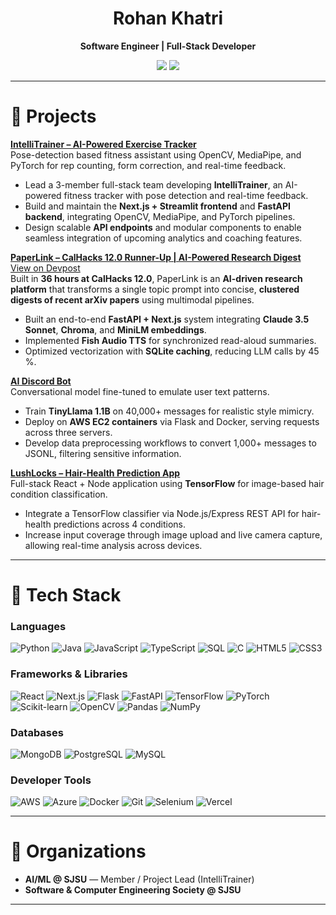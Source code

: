 <h1 align="center">Rohan Khatri</h1>
<p align="center">
  <b>Software Engineer | Full-Stack Developer</b><br>
</p>

<p align="center">
  <img src="https://img.shields.io/badge/B.S.%20Computer%20Science-San%20Jose%20State%20University-blue?style=for-the-badge&logo=google-scholar&logoColor=white">
  <img src="https://img.shields.io/badge/GPA-3.92%2F4.0-success?style=for-the-badge&logo=google-scholar&logoColor=white">
</p>

---

# 🧠 Projects  

[**IntelliTrainer – AI-Powered Exercise Tracker**](https://github.com/ai-ml-club-sjsu/project-fa25-intellitrainer)  
Pose-detection based fitness assistant using OpenCV, MediaPipe, and PyTorch for rep counting, form correction, and real-time feedback.  
- Lead a 3-member full-stack team developing **IntelliTrainer**, an AI-powered fitness tracker with pose detection and real-time feedback.  
- Build and maintain the **Next.js + Streamlit frontend** and **FastAPI backend**, integrating OpenCV, MediaPipe, and PyTorch pipelines.  
- Design scalable **API endpoints** and modular components to enable seamless integration of upcoming analytics and coaching features.  

[**PaperLink – CalHacks 12.0 Runner-Up | AI-Powered Research Digest**](https://github.com/SShahparnia/paperlink)  
[View on Devpost](https://devpost.com/software/kensa?ref_content=user-portfolio&ref_feature=in_progress)  
Built in **36 hours at CalHacks 12.0**, PaperLink is an **AI-driven research platform** that transforms a single topic prompt into concise, **clustered digests of recent arXiv papers** using multimodal pipelines.  
- Built an end-to-end **FastAPI + Next.js** system integrating **Claude 3.5 Sonnet**, **Chroma**, and **MiniLM embeddings**.  
- Implemented **Fish Audio TTS** for synchronized read-aloud summaries.  
- Optimized vectorization with **SQLite caching**, reducing LLM calls by 45 %.  

[**AI Discord Bot**](https://github.com/rohankhatri7/ai-discord-bot)  
Conversational model fine-tuned to emulate user text patterns.  
- Train **TinyLlama 1.1B** on 40,000+ messages for realistic style mimicry.  
- Deploy on **AWS EC2 containers** via Flask and Docker, serving requests across three servers.  
- Develop data preprocessing workflows to convert 1,000+ messages to JSONL, filtering sensitive information.  

[**LushLocks – Hair-Health Prediction App**](https://github.com/rohankhatri7/lushlocks)  
Full-stack React + Node application using **TensorFlow** for image-based hair condition classification.  
- Integrate a TensorFlow classifier via Node.js/Express REST API for hair-health predictions across 4 conditions.  
- Increase input coverage through image upload and live camera capture, allowing real-time analysis across devices.  

---

# 🚀 Tech Stack  

### **Languages**
![Python](https://img.shields.io/badge/python-%233776AB.svg?style=for-the-badge&logo=python&logoColor=white)
![Java](https://img.shields.io/badge/java-%23ED8B00.svg?style=for-the-badge&logo=java&logoColor=white)
![JavaScript](https://img.shields.io/badge/javascript-%23323330.svg?style=for-the-badge&logo=javascript&logoColor=%23F7DF1E)
![TypeScript](https://img.shields.io/badge/typescript-%23007ACC.svg?style=for-the-badge&logo=typescript&logoColor=white)
![SQL](https://img.shields.io/badge/sql-%2307405e.svg?style=for-the-badge&logo=postgresql&logoColor=white)
![C](https://img.shields.io/badge/c-%2300599C.svg?style=for-the-badge&logo=c&logoColor=white)
![HTML5](https://img.shields.io/badge/html5-%23E34F26.svg?style=for-the-badge&logo=html5&logoColor=white)
![CSS3](https://img.shields.io/badge/css3-%231572B6.svg?style=for-the-badge&logo=css3&logoColor=white)

### **Frameworks & Libraries**
![React](https://img.shields.io/badge/react-%2320232a.svg?style=for-the-badge&logo=react&logoColor=%2361DAFB)
![Next.js](https://img.shields.io/badge/next.js-000?style=for-the-badge&logo=next.js&logoColor=white)
![Flask](https://img.shields.io/badge/flask-%23000.svg?style=for-the-badge&logo=flask&logoColor=white)
![FastAPI](https://img.shields.io/badge/fastapi-009688?style=for-the-badge&logo=fastapi&logoColor=white)
![TensorFlow](https://img.shields.io/badge/tensorflow-FF6F00?style=for-the-badge&logo=tensorflow&logoColor=white)
![PyTorch](https://img.shields.io/badge/pytorch-EE4C2C?style=for-the-badge&logo=pytorch&logoColor=white)
![Scikit-learn](https://img.shields.io/badge/scikit--learn-F7931E?style=for-the-badge&logo=scikit-learn&logoColor=white)
![OpenCV](https://img.shields.io/badge/opencv-5C3EE8?style=for-the-badge&logo=opencv&logoColor=white)
![Pandas](https://img.shields.io/badge/pandas-150458?style=for-the-badge&logo=pandas&logoColor=white)
![NumPy](https://img.shields.io/badge/numpy-013243?style=for-the-badge&logo=numpy&logoColor=white)

### **Databases**
![MongoDB](https://img.shields.io/badge/MongoDB-4DB33D?style=for-the-badge&logo=mongodb&logoColor=white)
![PostgreSQL](https://img.shields.io/badge/PostgreSQL-336791?style=for-the-badge&logo=postgresql&logoColor=white)
![MySQL](https://img.shields.io/badge/MySQL-4479A1?style=for-the-badge&logo=mysql&logoColor=white)

### **Developer Tools**
![AWS](https://img.shields.io/badge/aws-232F3E?style=for-the-badge&logo=amazonaws&logoColor=white)
![Azure](https://img.shields.io/badge/azure-0078D4?style=for-the-badge&logo=microsoftazure&logoColor=white)
![Docker](https://img.shields.io/badge/docker-2496ED?style=for-the-badge&logo=docker&logoColor=white)
![Git](https://img.shields.io/badge/git-%23F05033.svg?style=for-the-badge&logo=git&logoColor=white)
![Selenium](https://img.shields.io/badge/selenium-43B02A?style=for-the-badge&logo=selenium&logoColor=white)
![Vercel](https://img.shields.io/badge/vercel-000?style=for-the-badge&logo=vercel&logoColor=white)

---

# 🎯 Organizations
- **AI/ML @ SJSU** — Member / Project Lead (IntelliTrainer)  
- **Software & Computer Engineering Society @ SJSU**  

---
